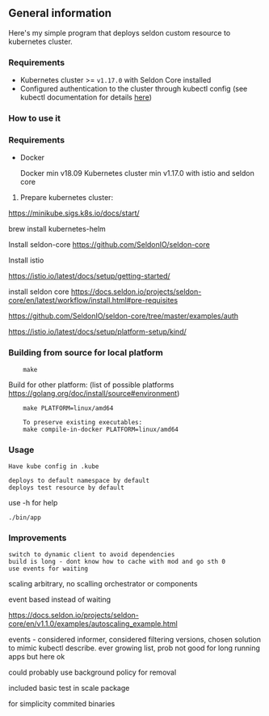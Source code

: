 ## General information

Here's my simple program that deploys seldon custom resource to kubernetes cluster.

### Requirements

* Kubernetes cluster >= `v1.17.0` with Seldon Core installed
* Configured authentication to the cluster through kubectl config (see kubectl documentation for details [here](https://kubernetes.io/docs/tasks/tools/install-kubectl-linux/#verify-kubectl-configuration))

### How to use it




### Requirements

* Docker 

    Docker min v18.09
    Kubernetes cluster min v1.17.0 with istio and seldon core

1. Prepare kubernetes cluster:

https://minikube.sigs.k8s.io/docs/start/

brew install kubernetes-helm


Install seldon-core https://github.com/SeldonIO/seldon-core

Install istio

https://istio.io/latest/docs/setup/getting-started/

install seldon core https://docs.seldon.io/projects/seldon-core/en/latest/workflow/install.html#pre-requisites

https://github.com/SeldonIO/seldon-core/tree/master/examples/auth


https://istio.io/latest/docs/setup/platform-setup/kind/



### Building from source for local platform

        make

Build for other platform: (list of possible platforms https://golang.org/doc/install/source#environment)

        make PLATFORM=linux/amd64

        To preserve existing executables:
        make compile-in-docker PLATFORM=linux/amd64



### Usage
    Have kube config in .kube

    deploys to default namespace by default
    deploys test resource by default

use -h for help

    ./bin/app 
### Improvements

    switch to dynamic client to avoid dependencies
    build is long - dont know how to cache with mod and go sth 0
    use events for waiting

scaling arbitrary, no scalling orchestrator or components

event based instead of waiting

https://docs.seldon.io/projects/seldon-core/en/v1.1.0/examples/autoscaling_example.html

events - considered informer, considered filtering versions, chosen solution to mimic kubectl describe. 
ever growing list, prob not good for long running apps but here ok


could probably use background policy for removal

included basic test in scale package

for simplicity commited binaries
